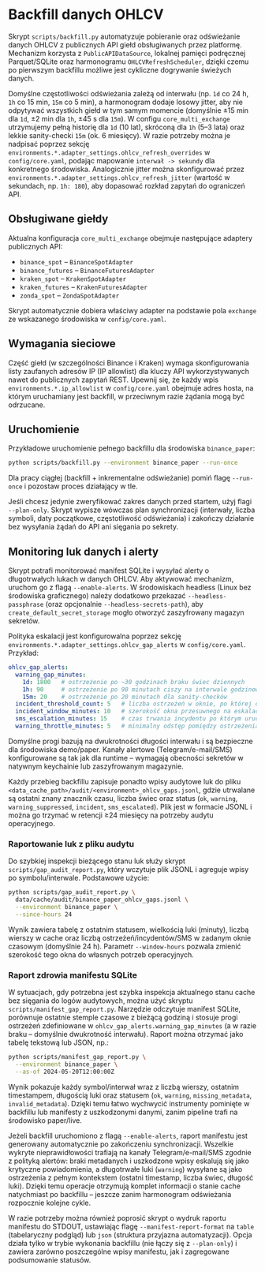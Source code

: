 # Backfill danych OHLCV

Skrypt `scripts/backfill.py` automatyzuje pobieranie oraz odświeżanie danych OHLCV
z publicznych API giełd obsługiwanych przez platformę. Mechanizm korzysta z
`PublicAPIDataSource`, lokalnej pamięci podręcznej Parquet/SQLite oraz
harmonogramu `OHLCVRefreshScheduler`, dzięki czemu po pierwszym backfillu
możliwe jest cykliczne dogrywanie świeżych danych.

Domyślne częstotliwości odświeżania zależą od interwału (np. `1d` co 24 h,
`1h` co 15 min, `15m` co 5 min), a harmonogram dodaje losowy jitter, aby nie
odpytywać wszystkich giełd w tym samym momencie (domyślnie ±15 min dla `1d`,
±2 min dla `1h`, ±45 s dla `15m`). W configu `core_multi_exchange` utrzymujemy
pełną historię dla `1d` (10 lat), skróconą dla `1h` (5–3 lata) oraz lekkie
sanity-checki `15m` (ok. 6 miesięcy). W razie potrzeby można je nadpisać poprzez
sekcję `environments.*.adapter_settings.ohlcv_refresh_overrides` w
`config/core.yaml`, podając mapowanie `interwał -> sekundy` dla konkretnego
środowiska. Analogicznie jitter można skonfigurować przez
`environments.*.adapter_settings.ohlcv_refresh_jitter` (wartość w sekundach,
np. `1h: 180`), aby dopasować rozkład zapytań do ograniczeń API.

## Obsługiwane giełdy

Aktualna konfiguracja `core_multi_exchange` obejmuje następujące adaptery
publicznych API:

- `binance_spot` – `BinanceSpotAdapter`
- `binance_futures` – `BinanceFuturesAdapter`
- `kraken_spot` – `KrakenSpotAdapter`
- `kraken_futures` – `KrakenFuturesAdapter`
- `zonda_spot` – `ZondaSpotAdapter`

Skrypt automatycznie dobiera właściwy adapter na podstawie pola `exchange`
ze wskazanego środowiska w `config/core.yaml`.

## Wymagania sieciowe

Część giełd (w szczególności Binance i Kraken) wymaga skonfigurowania listy
zaufanych adresów IP (IP allowlist) dla kluczy API wykorzystywanych nawet do
publicznych zapytań REST. Upewnij się, że każdy wpis `environments.*.ip_allowlist`
w `config/core.yaml` obejmuje adres hosta, na którym uruchamiany jest backfill,
w przeciwnym razie żądania mogą być odrzucane.

## Uruchomienie

Przykładowe uruchomienie pełnego backfillu dla środowiska `binance_paper`:

```bash
python scripts/backfill.py --environment binance_paper --run-once
```

Dla pracy ciągłej (backfill + inkrementalne odświeżanie) pomiń flagę `--run-once`
i pozostaw proces działający w tle.

Jeśli chcesz jedynie zweryfikować zakres danych przed startem, użyj flagi
`--plan-only`. Skrypt wypisze wówczas plan synchronizacji (interwały, liczba
symboli, daty początkowe, częstotliwość odświeżania) i zakończy działanie bez
wysyłania żądań do API ani sięgania po sekrety.

## Monitoring luk danych i alerty

Skrypt potrafi monitorować manifest SQLite i wysyłać alerty o długotrwałych
lukach w danych OHLCV. Aby aktywować mechanizm, uruchom go z flagą
`--enable-alerts`. W środowiskach headless (Linux bez środowiska graficznego)
należy dodatkowo przekazać `--headless-passphrase` (oraz opcjonalnie
`--headless-secrets-path`), aby `create_default_secret_storage` mogło otworzyć
zaszyfrowany magazyn sekretów.

Polityka eskalacji jest konfigurowalna poprzez sekcję
`environments.*.adapter_settings.ohlcv_gap_alerts` w `config/core.yaml`.
Przykład:

```yaml
ohlcv_gap_alerts:
  warning_gap_minutes:
    1d: 1800   # ostrzeżenie po ~30 godzinach braku świec dziennych
    1h: 90     # ostrzeżenie po 90 minutach ciszy na interwale godzinowym
    15m: 20    # ostrzeżenie po 20 minutach dla sanity-checków
  incident_threshold_count: 5   # liczba ostrzeżeń w oknie, po której otwieramy incydent
  incident_window_minutes: 10   # szerokość okna przesuwnego na eskalację (Telegram + e-mail)
  sms_escalation_minutes: 15    # czas trwania incydentu po którym uruchamiamy SMS
  warning_throttle_minutes: 5   # minimalny odstęp pomiędzy ostrzeżeniami dla tego samego symbolu
```

Domyślne progi bazują na dwukrotności długości interwału i są bezpieczne dla
środowiska demo/paper. Kanały alertowe (Telegram/e-mail/SMS) konfigurowane są
tak jak dla runtime – wymagają obecności sekretów w natywnym keychainie lub
zaszyfrowanym magazynie.

Każdy przebieg backfillu zapisuje ponadto wpisy audytowe luk do pliku
`<data_cache_path>/audit/<environment>_ohlcv_gaps.jsonl`, gdzie utrwalane są
ostatni znany znacznik czasu, liczba świec oraz status (`ok`, `warning`,
`warning_suppressed`, `incident`, `sms_escalated`). Plik jest w formacie JSONL
i można go trzymać w retencji ≥24 miesięcy na potrzeby audytu operacyjnego.

### Raportowanie luk z pliku audytu

Do szybkiej inspekcji bieżącego stanu luk służy skrypt
`scripts/gap_audit_report.py`, który wczytuje plik JSONL i agreguje wpisy po
symbolu/interwale. Podstawowe użycie:

```bash
python scripts/gap_audit_report.py \
  data/cache/audit/binance_paper_ohlcv_gaps.jsonl \
  --environment binance_paper \
  --since-hours 24
```

Wynik zawiera tabelę z ostatnim statusem, wielkością luki (minuty), liczbą
wierszy w cache oraz liczbą ostrzeżeń/incydentów/SMS w zadanym oknie
czasowym (domyślnie 24 h). Parametr `--window-hours` pozwala zmienić szerokość
tego okna do własnych potrzeb operacyjnych.

### Raport zdrowia manifestu SQLite

W sytuacjach, gdy potrzebna jest szybka inspekcja aktualnego stanu cache bez
sięgania do logów audytowych, można użyć skryptu
`scripts/manifest_gap_report.py`. Narzędzie odczytuje manifest SQLite,
porównuje ostatnie stemple czasowe z bieżącą godziną i stosuje progi ostrzeżeń
zdefiniowane w `ohlcv_gap_alerts.warning_gap_minutes` (a w razie braku –
domyślnie dwukrotność interwału). Raport można otrzymać jako tabelę tekstową
lub JSON, np.:

```bash
python scripts/manifest_gap_report.py \
  --environment binance_paper \
  --as-of 2024-05-20T12:00:00Z
```

Wynik pokazuje każdy symbol/interwał wraz z liczbą wierszy, ostatnim
timestampem, długością luki oraz statusem (`ok`, `warning`, `missing_metadata`,
`invalid_metadata`). Dzięki temu łatwo wychwycić instrumenty pominięte w
backfillu lub manifesty z uszkodzonymi danymi, zanim pipeline trafi na
środowisko paper/live.

Jeżeli backfill uruchomiono z flagą `--enable-alerts`, raport manifestu jest
generowany automatycznie po zakończeniu synchronizacji. Wszelkie wykryte
nieprawidłowości trafiają na kanały Telegram/e-mail/SMS zgodnie z polityką
alertów: braki metadanych i uszkodzone wpisy eskalują się jako krytyczne
powiadomienia, a długotrwałe luki (`warning`) wysyłane są jako ostrzeżenia z
pełnym kontekstem (ostatni timestamp, liczba świec, długość luki). Dzięki temu
operacje otrzymują komplet informacji o stanie cache natychmiast po
backfillu – jeszcze zanim harmonogram odświeżania rozpocznie kolejne cykle.

W razie potrzeby można również poprosić skrypt o wydruk raportu manifestu do
STDOUT, ustawiając flagę `--manifest-report-format` na `table` (tabelaryczny
podgląd) lub `json` (struktura przyjazna automatyzacji). Opcja działa tylko w
trybie wykonania backfillu (nie łączy się z `--plan-only`) i zawiera zarówno
poszczególne wpisy manifestu, jak i zagregowane podsumowanie statusów.
